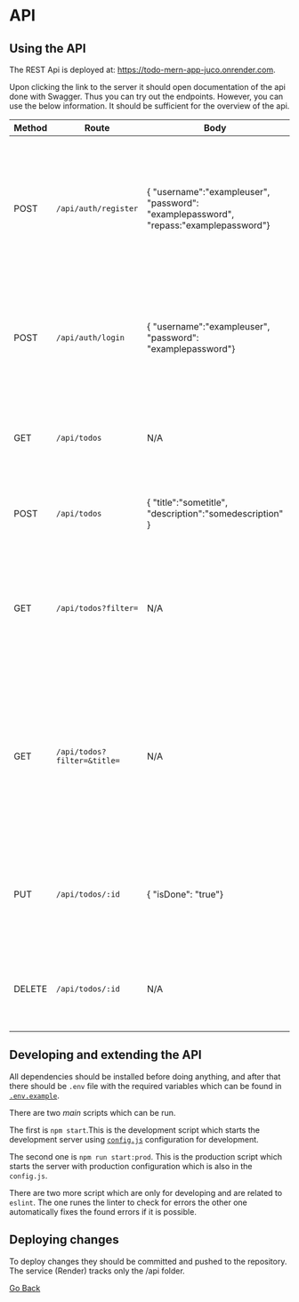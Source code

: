 # API

## Using the API

The REST Api is deployed at: https://todo-mern-app-juco.onrender.com.

Upon clicking the link to the server it should open documentation of the api done with Swagger. Thus you can try out the endpoints. However, you can use the below information. It should be sufficient for the overview of the api.


| Method | Route                       | Body                                                                                  | Requirements                                                                                   | Responses                                                                                                                      | Information                                                                                                                                                                        |
| ------ | --------------------------- | ------------------------------------------------------------------------------------- | ---------------------------------------------------------------------------------------------- | ------------------------------------------------------------------------------------------------------------------------------ | ---------------------------------------------------------------------------------------------------------------------------------------------------------------------------------- |
| POST   | `/api/auth/register`        | { "username":"exampleuser", "password": "examplepassword", "repass:"examplepassword"} | N/A                                                                                            | `201 Created`: Returns object with the user's id and username <br> `400 Bad Request`: Returns message with the error's message | Creates user in the database                                                                                                                                                       |
| POST   | `/api/auth/login`           | { "username":"exampleuser", "password": "examplepassword"}                            | N/A                                                                                            | `200 OK`: Returns a JWT Token <br> `400 Bad Request`: Returns message with the error's message                                 | Authenticates the user                                                                                                                                                             |
| GET    | `/api/todos`                | N/A                                                                                   | Authorization header in the format `Bearer <token>`                                            | `200 OK`: Returns a list of the currently logged user's todos <br> `401 Unauthorized`                                          | Queries all the todos. By default its all recent ones.                                                                                                                             |
| POST   | `/api/todos`                | { "title":"sometitle", "description":"somedescription" }                              | Authorization header in the format `Bearer <token>`                                            | `201 Created` Returns the created todo object <br> `401 Unauthorized`                                                          | Creates todo and automatically adds the user as author                                                                                                                             |
| GET    | `/api/todos?filter= `       | N/A                                                                                   | Authorization header in the format `Bearer <token>`                                            | `200 OK`: Returns the logged user's todos by filter <br> `401 Unauthorized`                                                    | Returns the user's todos set by querystring with _filter_. Choices are `incomplete`, `complete` or `recent`. Defaults to _recent_                                                  |
| GET    | `/api/todos?filter=&title=` | N/A                                                                                   | Authorization header in the format `Bearer <token>`                                            | `200 OK`: Returns the logged user's todos by filter and title <br> `401 Unauthorized`                                          | Returns the user's todos set by querystring with _filter_ and _title_. For the filter the choices are the same as above. Defaults to _recent_. For the title it could be anything. |
| PUT    | `/api/todos/:id`            | { "isDone": "true"}                                                                   | Authorization header in the format `Bearer <token>` and the **id** of the todo in the URL path | `200 OK`: Returns the todo object and and isDone value set as true <br> `400 Bad Request` <br> `401 Unauthorized`              | Updates the todo and makes it completed by changing the isDone value to true                                                                                                       |
| DELETE | `/api/todos/:id`            | N/A                                                                                   | Authorization header in the format `Bearer <token>` and the **id** of the todo in the URL path | `200 OK`: Returns the deleted todo object <br> `400 Bad Request` <br> `401 Unauthorized`                                       | Deletes the todo and returns the deleted todo object                                                                                                                               |

## Developing and extending the API

All dependencies should be installed before doing anything, and after that there should be `.env` file with the required variables which can be found in [`.env.example`](.env.example).

There are two _main_ scripts which can be run.

The first is `npm start`.This is the development script which starts the development server using [`config.js`](./src/config.js) configuration for development.

The second one is `npm run start:prod`. This is the production script which starts the server with production configuration which is also in the `config.js`.

There are two more script which are only for developing and are related to `eslint`. The one runes the linter to check for errors the other one automatically fixes the found errors if it is possible.

## Deploying changes

To deploy changes they should be committed and pushed to the repository. The service (Render) tracks only the /api folder.

[Go Back](../README.md)
